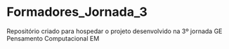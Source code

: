 # Formadores_Jornada_3
Repositório criado para hospedar o projeto desenvolvido na 3º jornada GE Pensamento Computacional EM
